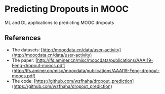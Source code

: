 # Predicting Dropouts in MOOC

ML and DL applications to predicting MOOC dropouts

## References

- The datasets: [http://moocdata.cn/data/user-activity](http://moocdata.cn/data/user-activity) 
- The paper: [http://lfs.aminer.cn/misc/moocdata/publications/AAAI19-Feng-dropout-moocs.pdf](http://lfs.aminer.cn/misc/moocdata/publications/AAAI19-Feng-dropout-moocs.pdf)
- The code: [https://github.com/wzfhaha/dropout_prediction](https://github.com/wzfhaha/dropout_prediction)

